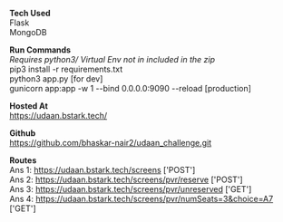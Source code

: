 **Tech Used**<br>
Flask<br>
MongoDB<br>

**Run Commands** <br>
*Requires python3/ Virtual Env not in included in the zip*<br>
pip3 install -r requirements.txt<br>
python3 app.py [for dev] <br>
gunicorn app:app -w 1 --bind 0.0.0.0:9090 --reload [production] <br>

**Hosted At**<br>
https://udaan.bstark.tech/<br>

**Github**<br>
https://github.com/bhaskar-nair2/udaan_challenge.git<br>


**Routes** <br>
Ans 1: https://udaan.bstark.tech/screens ['POST'] <br>
Ans 2: https://udaan.bstark.tech/screens/pvr/reserve ['POST'] <br>
Ans 3: https://udaan.bstark.tech/screens/pvr/unreserved ['GET'] <br>
Ans 4: https://udaan.bstark.tech/screens/pvr/numSeats=3&choice=A7 ['GET'] <br>
